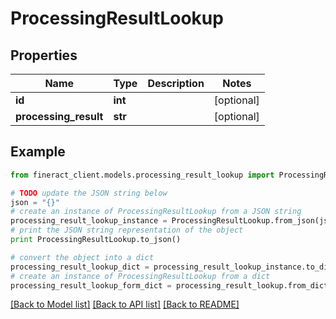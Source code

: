 # ProcessingResultLookup


## Properties

Name | Type | Description | Notes
------------ | ------------- | ------------- | -------------
**id** | **int** |  | [optional] 
**processing_result** | **str** |  | [optional] 

## Example

```python
from fineract_client.models.processing_result_lookup import ProcessingResultLookup

# TODO update the JSON string below
json = "{}"
# create an instance of ProcessingResultLookup from a JSON string
processing_result_lookup_instance = ProcessingResultLookup.from_json(json)
# print the JSON string representation of the object
print ProcessingResultLookup.to_json()

# convert the object into a dict
processing_result_lookup_dict = processing_result_lookup_instance.to_dict()
# create an instance of ProcessingResultLookup from a dict
processing_result_lookup_form_dict = processing_result_lookup.from_dict(processing_result_lookup_dict)
```
[[Back to Model list]](../README.md#documentation-for-models) [[Back to API list]](../README.md#documentation-for-api-endpoints) [[Back to README]](../README.md)


